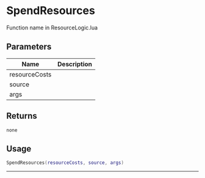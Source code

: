 # SpendResources

Function name in ResourceLogic.lua

## Parameters

| Name          | Description |
| ------------- | ----------- |
| resourceCosts |             |
| source        |             |
| args          |             |

## Returns

`none`

## Usage

```lua
SpendResources(resourceCosts, source, args)
```

---
